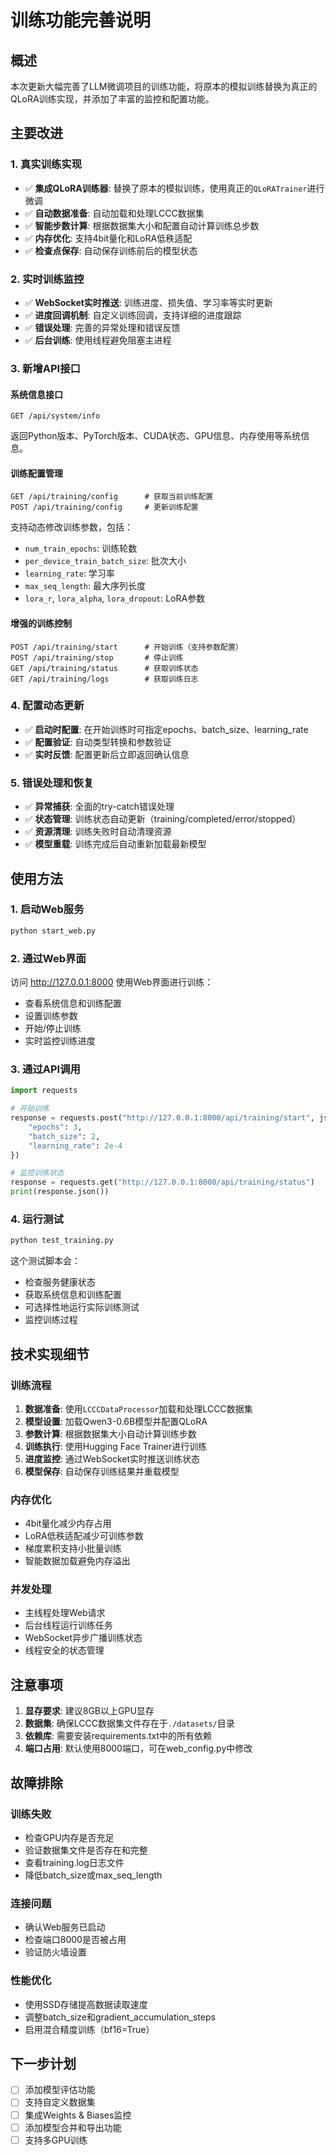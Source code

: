 # 训练功能完善说明

## 概述

本次更新大幅完善了LLM微调项目的训练功能，将原本的模拟训练替换为真正的QLoRA训练实现，并添加了丰富的监控和配置功能。

## 主要改进

### 1. 真实训练实现
- ✅ **集成QLoRA训练器**: 替换了原本的模拟训练，使用真正的`QLoRATrainer`进行微调
- ✅ **自动数据准备**: 自动加载和处理LCCC数据集
- ✅ **智能步数计算**: 根据数据集大小和配置自动计算训练总步数
- ✅ **内存优化**: 支持4bit量化和LoRA低秩适配
- ✅ **检查点保存**: 自动保存训练前后的模型状态

### 2. 实时训练监控
- ✅ **WebSocket实时推送**: 训练进度、损失值、学习率等实时更新
- ✅ **进度回调机制**: 自定义训练回调，支持详细的进度跟踪
- ✅ **错误处理**: 完善的异常处理和错误反馈
- ✅ **后台训练**: 使用线程避免阻塞主进程

### 3. 新增API接口

#### 系统信息接口
```
GET /api/system/info
```
返回Python版本、PyTorch版本、CUDA状态、GPU信息、内存使用等系统信息。

#### 训练配置管理
```
GET /api/training/config      # 获取当前训练配置
POST /api/training/config     # 更新训练配置
```
支持动态修改训练参数，包括：
- `num_train_epochs`: 训练轮数
- `per_device_train_batch_size`: 批次大小  
- `learning_rate`: 学习率
- `max_seq_length`: 最大序列长度
- `lora_r`, `lora_alpha`, `lora_dropout`: LoRA参数

#### 增强的训练控制
```
POST /api/training/start      # 开始训练（支持参数配置）
POST /api/training/stop       # 停止训练
GET /api/training/status      # 获取训练状态
GET /api/training/logs        # 获取训练日志
```

### 4. 配置动态更新
- ✅ **启动时配置**: 在开始训练时可指定epochs、batch_size、learning_rate
- ✅ **配置验证**: 自动类型转换和参数验证
- ✅ **实时反馈**: 配置更新后立即返回确认信息

### 5. 错误处理和恢复
- ✅ **异常捕获**: 全面的try-catch错误处理
- ✅ **状态管理**: 训练状态自动更新（training/completed/error/stopped）
- ✅ **资源清理**: 训练失败时自动清理资源
- ✅ **模型重载**: 训练完成后自动重新加载最新模型

## 使用方法

### 1. 启动Web服务
```bash
python start_web.py
```

### 2. 通过Web界面
访问 http://127.0.0.1:8000 使用Web界面进行训练：
- 查看系统信息和训练配置
- 设置训练参数
- 开始/停止训练
- 实时监控训练进度

### 3. 通过API调用
```python
import requests

# 开始训练
response = requests.post("http://127.0.0.1:8000/api/training/start", json={
    "epochs": 3,
    "batch_size": 2,
    "learning_rate": 2e-4
})

# 监控训练状态
response = requests.get("http://127.0.0.1:8000/api/training/status")
print(response.json())
```

### 4. 运行测试
```bash
python test_training.py
```
这个测试脚本会：
- 检查服务健康状态
- 获取系统信息和训练配置
- 可选择性地运行实际训练测试
- 监控训练过程

## 技术实现细节

### 训练流程
1. **数据准备**: 使用`LCCCDataProcessor`加载和处理LCCC数据集
2. **模型设置**: 加载Qwen3-0.6B模型并配置QLoRA
3. **参数计算**: 根据数据集大小自动计算训练步数
4. **训练执行**: 使用Hugging Face Trainer进行训练
5. **进度监控**: 通过WebSocket实时推送训练状态
6. **模型保存**: 自动保存训练结果并重载模型

### 内存优化
- 4bit量化减少内存占用
- LoRA低秩适配减少可训练参数
- 梯度累积支持小批量训练
- 智能数据加载避免内存溢出

### 并发处理
- 主线程处理Web请求
- 后台线程运行训练任务
- WebSocket异步广播训练状态
- 线程安全的状态管理

## 注意事项

1. **显存要求**: 建议8GB以上GPU显存
2. **数据集**: 确保LCCC数据集文件存在于`./datasets/`目录
3. **依赖库**: 需要安装requirements.txt中的所有依赖
4. **端口占用**: 默认使用8000端口，可在web_config.py中修改

## 故障排除

### 训练失败
- 检查GPU内存是否充足
- 验证数据集文件是否存在和完整
- 查看training.log日志文件
- 降低batch_size或max_seq_length

### 连接问题
- 确认Web服务已启动
- 检查端口8000是否被占用
- 验证防火墙设置

### 性能优化
- 使用SSD存储提高数据读取速度
- 调整batch_size和gradient_accumulation_steps
- 启用混合精度训练（bf16=True）

## 下一步计划

- [ ] 添加模型评估功能
- [ ] 支持自定义数据集
- [ ] 集成Weights & Biases监控
- [ ] 添加模型合并和导出功能
- [ ] 支持多GPU训练